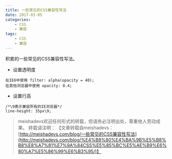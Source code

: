 ```yaml
---
title: 一些常见的CSS兼容性写法
date: 2017-03-05
categories:
	- CSS
	- 兼容
tags:
    - CSS
    - 兼容
---
```


积累的一些常见的CSS兼容性写法。
<!--more-->

- 设置透明度
```
在IE6中使用 filter: alpha(opacity = 40);
在其他浏览器中使用 opacity: 0.4;
```

- 设置行高
```
/*\9表示兼容所有的IE浏览器*/
line-height: 35px\9;
```
> meishadevs欢迎任何形式的转载，但请务必注明出处，尊重他人劳动成果。
转载请注明： 【文章转载自meishadevs：[http://meishadevs.com/blog/一些常见的CSS兼容性写法](http://meishadevs.com/blog/%E4%B8%80%E4%BA%9B%E5%B8%B8%E8%A7%81%E7%9A%84CSS%E5%85%BC%E5%AE%B9%E6%80%A7%E5%86%99%E6%B3%95/)】